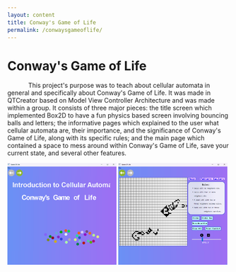 ```yaml
---
layout: content
title: Conway's Game of Life
permalink: /conwaysgameoflife/
---
```

# Conway's Game of Life
&nbsp;&nbsp;&nbsp;&nbsp;&nbsp;&nbsp;&nbsp;&nbsp;&nbsp;&nbsp;&nbsp;&nbsp;This project's purpose was to teach about cellular automata in general and specifically about Conway's Game of Life. It was made in QTCreator based on Model View Controller Architecture and was made within a group. It consists of three major pieces: the title screen which implemented Box2D to have a fun physics based screen involving bouncing balls and letters; the informative pages which explained to the user what cellular automata are, their importance, and the significance of Conway's Game of Life, along with its specific rules; and the main page which contained a space to mess around within Conway's Game of Life, save your current state, and several other features.


<div style = "margin-top: 10 rem">
    <img src ="/assets/images/conways/conwayTitle.gif" alt = "Conway's Game of Life Title Screen" width = "49%" />
    <img src ="/assets/images/conways/conwayMain.gif" alt = "Conway's Game of Life Main Screen" width = "49%" />
</div>
<br/>